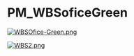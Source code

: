 # PM_WBSoficeGreen

[![WBSOfice-Green.png](https://i.postimg.cc/t4r2gyV3/WBSOfice-Green.png)](https://postimg.cc/LJ1zycD5) 

[![WBS2.png](https://i.postimg.cc/Qxz2dRKW/WBS2.png)](https://postimg.cc/9rG8xgpW)
